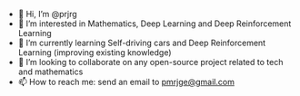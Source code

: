 - 👋 Hi, I’m @prjrg
- 👀 I’m interested in Mathematics, Deep Learning and Deep Reinforcement Learning
- 🌱 I’m currently learning Self-driving cars and Deep Reinforcement Learning (improving existing knowledge)
- 💞️ I’m looking to collaborate on any open-source project related to tech and mathematics
- 📫 How to reach me: send an email to pmrjge@gmail.com

<!---
prjrg/prjrg is a ✨ special ✨ repository because its `README.md` (this file) appears on your GitHub profile.
You can click the Preview link to take a look at your changes.
--->
